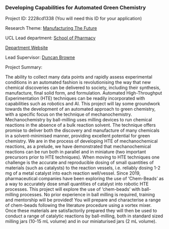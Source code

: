 ### Developing Capabilities for Automated Green Chemistry

Project ID: 2228cd1338
(You will need this ID for your application)

Research Theme: [Manufacturing The Future](../themes/manufacturing-the-future.md)

UCL Lead department: [School of Pharmacy](../departments/school-of-pharmacy.md)

[Department Website](https://www.ucl.ac.uk/pharmacy)

Lead Supervisor: [Duncan Browne](https://profiles.ucl.ac.uk/75727)

Project Summary:

The ability to collect many data points and rapidly assess experimental conditions in an automated fashion is revolutionising the way that new chemical discoveries can be delivered to society, including their synthesis, manufacture, final solid form, and formulation. Automated High-Throughput Experimentation (HTE) techniques can be readily incorporated with capabilities such as robotics and AI. This project will lay some groundwork towards the development of an automated approach to green chemistry, with a specific focus on the technique of mechanochemistry. 
Mechanochemistry by ball-milling uses milling devices to run chemical reactions in the absence of a bulk reaction solvent.  The technique offers promise to deliver both the discovery and manufacture of many chemicals in a solvent-minimised manner, providing excellent potential for green chemistry. We are in the process of developing HTE of mechanochemical reactions, as a prelude, we have demonstrated that mechanochemical reactions can be run both in parallel and in miniature (two important precursors prior to HTE techniques).
When moving to HTE techniques one challenge is the accurate and reproducible dosing of small quantities of materials (such as catalysts) to the reaction vessels, i.e. reliably dosing 1-2 mg of a metal catalyst into each reaction well/vessel. Since 2019, pharmaceutical companies have been exploring the use of ‘Chem-Beads’ as a way to accurately dose small quantities of catalyst into robotic HTE processes. 
This project will explore the use of ‘chem-beads’ with ball-milling processes. No prior experience in ball milling is required, training and mentorship will be provided! You will prepare and characterise a range of chem-beads following the literature procedure using a vortex mixer. Once these materials are satisfactorily prepared they will then be used to conduct a range of catalytic reactions by ball-milling, both in standard sized milling jars (10-15 mL volume) and in our miniaturised jars (2 mL volume).

